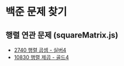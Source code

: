 # 백준 문제 찾기

## 행렬 연관 문제 (squareMatrix.js)

- [2740 행렬 곱셈 - 실버4](https://github.com/Seungwoo321/boj/tree/master/silver/2740)
- [10830 행렬 제곱 - 골드4](https://github.com/Seungwoo321/boj/tree/master/gold/10830)
